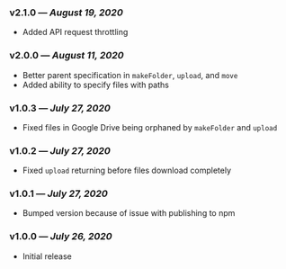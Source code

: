 ### v2.1.0 — *August 19, 2020*
* Added API request throttling

### v2.0.0 — *August 11, 2020*
* Better parent specification in `makeFolder`, `upload`, and `move` 
* Added ability to specify files with paths

### v1.0.3 — *July 27, 2020*
* Fixed files in Google Drive being orphaned by `makeFolder` and `upload` 

### v1.0.2 — *July 27, 2020*
* Fixed `upload` returning before files download completely

### v1.0.1 — *July 27, 2020*
* Bumped version because of issue with publishing to npm

### v1.0.0 — *July 26, 2020*
* Initial release